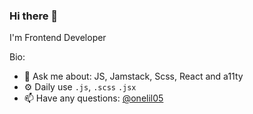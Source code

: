 ### Hi there 👋

I'm Frontend Developer

Bio: 
* 💬 Ask me about: JS, Jamstack, Scss, React and a11ty
* ⚙️ Daily use `.js`, `.scss` `.jsx`
* 📫 Have any questions: [@onelil05](https://twitter.com/onelil05)
